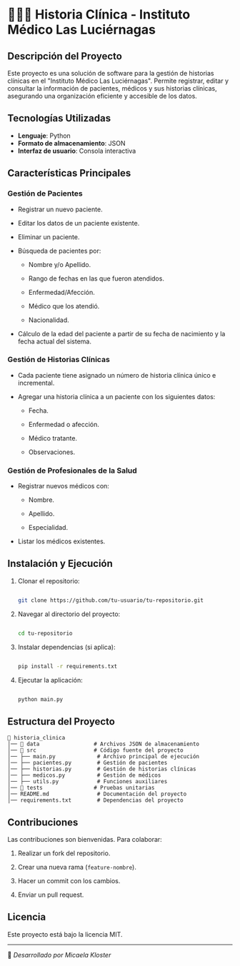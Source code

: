 # 🧑🏻‍⚕️ Historia Clínica - Instituto Médico Las Luciérnagas

## Descripción del Proyecto

Este proyecto es una solución de software para la gestión de historias clínicas en el "Instituto Médico Las Luciérnagas". Permite registrar, editar y consultar la información de pacientes, médicos y sus historias clínicas, asegurando una organización eficiente y accesible de los datos.

## Tecnologías Utilizadas

- **Lenguaje**: Python
- **Formato de almacenamiento**: JSON
- **Interfaz de usuario**: Consola interactiva

## Características Principales

### Gestión de Pacientes

- Registrar un nuevo paciente.

- Editar los datos de un paciente existente.

- Eliminar un paciente.

- Búsqueda de pacientes por:

  - Nombre y/o Apellido.

  - Rango de fechas en las que fueron atendidos.

  - Enfermedad/Afección.

  - Médico que los atendió.

  - Nacionalidad.

- Cálculo de la edad del paciente a partir de su fecha de nacimiento y la fecha actual del sistema.

### Gestión de Historias Clínicas

- Cada paciente tiene asignado un número de historia clínica único e incremental.

- Agregar una historia clínica a un paciente con los siguientes datos:

  - Fecha.

  - Enfermedad o afección.

  - Médico tratante.

  - Observaciones.

### Gestión de Profesionales de la Salud

- Registrar nuevos médicos con:

  - Nombre.

  - Apellido.

  - Especialidad.

- Listar los médicos existentes.

## Instalación y Ejecución

1. Clonar el repositorio:

   ```bash

   git clone https://github.com/tu-usuario/tu-repositorio.git

   ```

2. Navegar al directorio del proyecto:

   ```bash

   cd tu-repositorio

   ```

3. Instalar dependencias (si aplica):

   ```bash

   pip install -r requirements.txt

   ```

4. Ejecutar la aplicación:

   ```bash

   python main.py

   ```

## Estructura del Proyecto

```
📂 historia_clinica
│── 📂 data                 # Archivos JSON de almacenamiento
│── 📂 src                  # Código fuente del proyecto
│── ├── main.py             # Archivo principal de ejecución
│── ├── pacientes.py        # Gestión de pacientes
│── ├── historias.py        # Gestión de historias clínicas
│── ├── medicos.py          # Gestión de médicos
│── ├── utils.py            # Funciones auxiliares
│── 📂 tests                # Pruebas unitarias
│── README.md               # Documentación del proyecto
│── requirements.txt        # Dependencias del proyecto
```

## Contribuciones

Las contribuciones son bienvenidas. Para colaborar:

1. Realizar un fork del repositorio.

2. Crear una nueva rama (`feature-nombre`).

3. Hacer un commit con los cambios.

4. Enviar un pull request.

## Licencia

Este proyecto está bajo la licencia MIT.

---
📌 *Desarrollado por Micaela Kloster*
